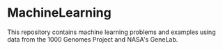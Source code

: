# MachineLearning
This repository contains machine learning problems and examples using data from the 1000 Genomes Project
and NASA's GeneLab. 
